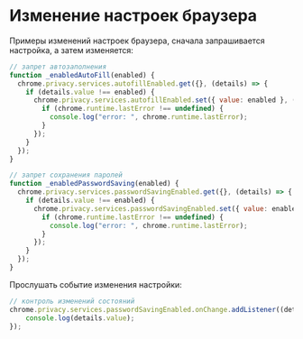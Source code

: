 # Изменение настроек браузера

Примеры изменений настроек браузера, сначала запрашивается настройка, а затем изменяется:

```js
// запрет автозаполнения
function _enabledAutoFill(enabled) {
  chrome.privacy.services.autofillEnabled.get({}, (details) => {
    if (details.value !== enabled) {
      chrome.privacy.services.autofillEnabled.set({ value: enabled }, () => {
        if (chrome.runtime.lastError !== undefined) {
          console.log("error: ", chrome.runtime.lastError);
        }
      });
    }
  });
}

// запрет сохранения паролей
function _enabledPasswordSaving(enabled) {
  chrome.privacy.services.passwordSavingEnabled.get({}, (details) => {
    if (details.value !== enabled) {
      chrome.privacy.services.passwordSavingEnabled.set({ value: enabled }, () => {
        if (chrome.runtime.lastError !== undefined) {
          console.log("error: ", chrome.runtime.lastError);
        }
      });
    }
  });
}
```

Прослушать событие изменения настройки:

```js
// контроль изменений состояний
chrome.privacy.services.passwordSavingEnabled.onChange.addListener((details) => {
    console.log(details.value);
});
```